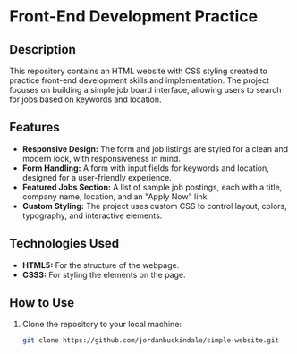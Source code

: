 # Front-End Development Practice

## Description

This repository contains an HTML website with CSS styling created to practice front-end development skills and implementation. The project focuses on building a simple job board interface, allowing users to search for jobs based on keywords and location.

## Features

- **Responsive Design:** The form and job listings are styled for a clean and modern look, with responsiveness in mind.
- **Form Handling:** A form with input fields for keywords and location, designed for a user-friendly experience.
- **Featured Jobs Section:** A list of sample job postings, each with a title, company name, location, and an "Apply Now" link.
- **Custom Styling:** The project uses custom CSS to control layout, colors, typography, and interactive elements.

## Technologies Used

- **HTML5:** For the structure of the webpage.
- **CSS3:** For styling the elements on the page.

## How to Use

1. Clone the repository to your local machine:
   ```bash
   git clone https://github.com/jordanbuckindale/simple-website.git
 
